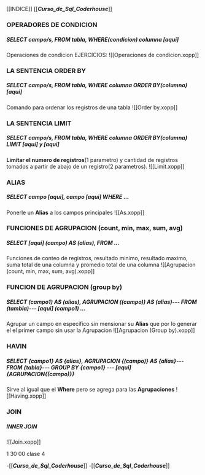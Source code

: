 [[INDICE]]
[[___Curso_de_Sql_Coderhouse___]]
### OPERADORES DE CONDICION
##### SELECT campo/s, FROM tabla, WHERE(condicion) columna [aqui]
 Operaciones de condicion EJERCICIOS:
![[Operaciones de condicion.xopp]]

### LA SENTENCIA ORDER BY
##### SELECT campo/s, FROM tabla, WHERE columna ORDER BY(columna) [aqui]
 Comando para ordenar los registros de una tabla
 ![[Order by.xopp]]
 
 ### LA SENTENCIA LIMIT
 ##### SELECT campo/s, FROM tabla, WHERE columna ORDER BY(columna) LIMIT [aqui] y [aqui]
  **Limitar el numero de registros**(1 parametro) y cantidad de registros tomados a partir de abajo de un registro(2 parametros).
  ![[Limit.xopp]]
  
### ALIAS
 ##### SELECT campo [aqui], campo [aqui] WHERE ...
 Ponerle un **Alias** a los campos principales
![[As.xopp]]

### FUNCIONES DE AGRUPACION (count, min, max, sum, avg)
 ##### SELECT [aqui] (campo) AS (alias), FROM ...
 Funciones de conteo de registros, resultado minimo, resultado maximo, suma total de una columna y promedio total de una columna
 ![[Agrupacion (count, min, max, sum, avg).xopp]]


### FUNCION DE AGRUPACION (group by)
 ##### SELECT (campo1) AS (alias), AGRUPACION ((campo)) AS (alias)--- FROM (tambla)--- [aqui] (campo1) ...
  Agrupar un campo en especifico sin mensionar su **Alias** que por lo generar el el primer campo sin usar la Agrupacion
![[Agrupacion (Group by).xopp]]

### HAVIN
 ##### SELECT {campo1} AS {alias}, AGRUPACION {(campo)} AS {alias}--- FROM {tabla}--- GROUP BY {campo1} --- [aqui] {AGRUPACION{(campo)}} 
 Sirve al igual que el **Where** pero se agrega para las **Agrupaciones** 
 ![[Having.xopp]]
 
### JOIN
 ##### INNER JOIN
 ![[Join.xopp]]
 
 1 30 00 clase 4

-[[___Curso_de_Sql_Coderhouse___]]
-[[___Curso_de_Sql_Coderhouse___]]
